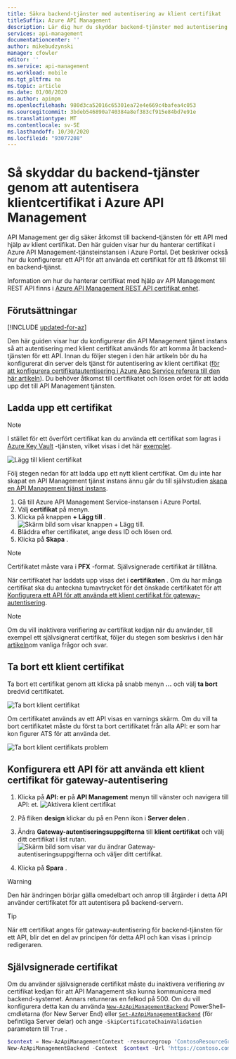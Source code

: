 ```yaml
---
title: Säkra backend-tjänster med autentisering av klient certifikat
titleSuffix: Azure API Management
description: Lär dig hur du skyddar backend-tjänster med autentisering av klient certifikat i Azure API Management.
services: api-management
documentationcenter: ''
author: mikebudzynski
manager: cfowler
editor: ''
ms.service: api-management
ms.workload: mobile
ms.tgt_pltfrm: na
ms.topic: article
ms.date: 01/08/2020
ms.author: apimpm
ms.openlocfilehash: 980d3ca52016c65301ea72e4e669c4bafea4c053
ms.sourcegitcommit: 3bdeb546890a740384a8ef383cf915e84bd7e91e
ms.translationtype: MT
ms.contentlocale: sv-SE
ms.lasthandoff: 10/30/2020
ms.locfileid: "93077208"
---
```

# <a name="how-to-secure-back-end-services-using-client-certificate-authentication-in-azure-api-management"></a>Så skyddar du backend-tjänster genom att autentisera klientcertifikat i Azure API Management

API Management ger dig säker åtkomst till backend-tjänsten för ett API med hjälp av klient certifikat. Den här guiden visar hur du hanterar certifikat i Azure API Management-tjänsteinstansen i Azure Portal. Det beskriver också hur du konfigurerar ett API för att använda ett certifikat för att få åtkomst till en backend-tjänst.

Information om hur du hanterar certifikat med hjälp av API Management REST API finns i <a href="/rest/api/apimanagement/apimanagementrest/azure-api-management-rest-api-certificate-entity">Azure API Management REST API certifikat enhet</a>.

## <a name="prerequisites"></a><a name="prerequisites"> </a>Förutsättningar

[!INCLUDE [updated-for-az](../../includes/updated-for-az.md)]

Den här guiden visar hur du konfigurerar din API Management tjänst instans så att autentisering med klient certifikat används för att komma åt backend-tjänsten för ett API. Innan du följer stegen i den här artikeln bör du ha konfigurerat din server dels tjänst för autentisering av klient certifikat ([för att konfigurera certifikatautentisering i Azure App Service referera till den här artikeln][to configure certificate authentication in Azure WebSites refer to this article]). Du behöver åtkomst till certifikatet och lösen ordet för att ladda upp det till API Management tjänsten.

## <a name="upload-a-certificate"></a><a name="step1"> </a>Ladda upp ett certifikat

> [!NOTE]
> I stället för ett överfört certifikat kan du använda ett certifikat som lagras i [Azure Key Vault](https://azure.microsoft.com/services/key-vault/) -tjänsten, vilket visas i det här [exemplet](https://github.com/galiniliev/api-management-policy-snippets/blob/galin/AkvCert/examples/Look%20up%20Key%20Vault%20certificate%20using%20Managed%20Service%20Identity%20and%20call%20backend.policy.xml).

![Lägg till klient certifikat](media/api-management-howto-mutual-certificates/apim-client-cert-new.png)

Följ stegen nedan för att ladda upp ett nytt klient certifikat. Om du inte har skapat en API Management tjänst instans ännu går du till självstudien [skapa en API Management tjänst instans][Create an API Management service instance].

1. Gå till Azure API Management Service-instansen i Azure Portal.
2. Välj **certifikat** på menyn.
3. Klicka på knappen **+ Lägg till** .
    ![Skärm bild som visar knappen + Lägg till.](media/api-management-howto-mutual-certificates/apim-client-cert-add.png)
4. Bläddra efter certifikatet, ange dess ID och lösen ord.
5. Klicka på **Skapa** .

> [!NOTE]
> Certifikatet måste vara i **PFX** -format. Självsignerade certifikat är tillåtna.

När certifikatet har laddats upp visas det i **certifikaten** .  Om du har många certifikat ska du anteckna tumavtrycket för det önskade certifikatet för att [Konfigurera ett API för att använda ett klient certifikat för gateway-autentisering][Configure an API to use a client certificate for gateway authentication].

> [!NOTE]
> Om du vill inaktivera verifiering av certifikat kedjan när du använder, till exempel ett självsignerat certifikat, följer du stegen som beskrivs i den här [artikeln](api-management-faq.md#can-i-use-a-self-signed-tlsssl-certificate-for-a-back-end)om vanliga frågor och svar.

## <a name="delete-a-client-certificate"></a><a name="step1a"> </a>Ta bort ett klient certifikat

Ta bort ett certifikat genom att klicka på snabb menyn **...** och välj **ta bort** bredvid certifikatet.

![Ta bort klient certifikat](media/api-management-howto-mutual-certificates/apim-client-cert-delete-new.png)

Om certifikatet används av ett API visas en varnings skärm. Om du vill ta bort certifikatet måste du först ta bort certifikatet från alla API: er som har kon figurer ATS för att använda det.

![Ta bort klient certifikats problem](media/api-management-howto-mutual-certificates/apim-client-cert-delete-failure.png)

## <a name="configure-an-api-to-use-a-client-certificate-for-gateway-authentication"></a><a name="step2"> </a>Konfigurera ett API för att använda ett klient certifikat för gateway-autentisering

1. Klicka på **API: er** på **API Management** menyn till vänster och navigera till API: et.
    ![Aktivera klient certifikat](media/api-management-howto-mutual-certificates/apim-client-cert-enable.png)

2. På fliken **design** klickar du på en Penn ikon i **Server delen** .
3. Ändra **Gateway-autentiseringsuppgifterna** till **klient certifikat** och välj ditt certifikat i list rutan.
    ![Skärm bild som visar var du ändrar Gateway-autentiseringsuppgifterna och väljer ditt certifikat.](media/api-management-howto-mutual-certificates/apim-client-cert-enable-select.png)

4. Klicka på **Spara** .

> [!WARNING]
> Den här ändringen börjar gälla omedelbart och anrop till åtgärder i detta API använder certifikatet för att autentisera på backend-servern.


> [!TIP]
> När ett certifikat anges för gateway-autentisering för backend-tjänsten för ett API, blir det en del av principen för detta API och kan visas i princip redigeraren.

## <a name="self-signed-certificates"></a>Självsignerade certifikat

Om du använder självsignerade certifikat måste du inaktivera verifiering av certifikat kedjan för att API Management ska kunna kommunicera med backend-systemet. Annars returneras en felkod på 500. Om du vill konfigurera detta kan du använda [`New-AzApiManagementBackend`](/powershell/module/az.apimanagement/new-azapimanagementbackend) PowerShell-cmdletarna (for New Server End) eller [`Set-AzApiManagementBackend`](/powershell/module/az.apimanagement/set-azapimanagementbackend) (för befintliga Server delar) och ange `-SkipCertificateChainValidation` parametern till `True` .

```powershell
$context = New-AzApiManagementContext -resourcegroup 'ContosoResourceGroup' -servicename 'ContosoAPIMService'
New-AzApiManagementBackend -Context  $context -Url 'https://contoso.com/myapi' -Protocol http -SkipCertificateChainValidation $true
```

[How to add operations to an API]: ./mock-api-responses.md
[How to add and publish a product]: api-management-howto-add-products.md
[Monitoring and analytics]: ../api-management-monitoring.md
[Add APIs to a product]: api-management-howto-add-products.md#add-apis
[Publish a product]: api-management-howto-add-products.md#publish-product
[Get started with Azure API Management]: get-started-create-service-instance.md
[API Management policy reference]: ./api-management-policies.md
[Caching policies]: ./api-management-policies.md#caching-policies
[Create an API Management service instance]: get-started-create-service-instance.md

[Azure API Management REST API Certificate entity]: ./api-management-caching-policies.md
[WebApp-GraphAPI-DotNet]: https://github.com/AzureADSamples/WebApp-GraphAPI-DotNet
[to configure certificate authentication in Azure WebSites refer to this article]: ../app-service/app-service-web-configure-tls-mutual-auth.md

[Prerequisites]: #prerequisites
[Upload a client certificate]: #step1
[Delete a client certificate]: #step1a
[Configure an API to use a client certificate for gateway authentication]: #step2
[Test the configuration by calling an operation in the Developer Portal]: #step3
[Next steps]: #next-steps